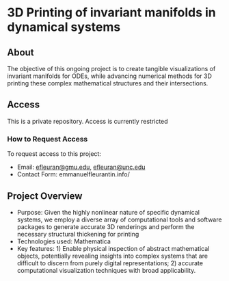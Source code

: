 # 3D Printing of invariant manifolds in dynamical systems

## About
The objective of this ongoing project is to create tangible visualizations of invariant manifolds for ODEs, while advancing numerical methods for 3D printing these complex mathematical structures and their intersections.

## Access
This is a private repository. Access is currently restricted

### How to Request Access
To request access to this project:
- Email: efleuran@gmu.edu, efleuran@unc.edu
- Contact Form: emmanuelfleurantin.info/

## Project Overview
- Purpose: Given the highly nonlinear nature of specific dynamical systems, we employ a diverse array of computational tools and software packages to generate accurate 3D renderings and perform the necessary structural thickening for printing 
- Technologies used: Mathematica
- Key features: 1) Enable physical inspection of abstract mathematical objects, potentially revealing insights into complex systems that are difficult to discern from purely digital representations; 2) accurate computational visualization techniques with broad applicability.
